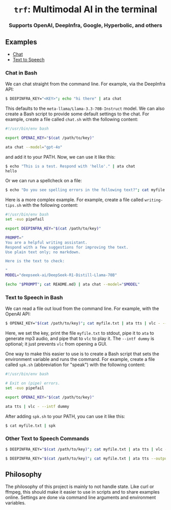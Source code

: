 <h1 align="center"><code>trf</code>: Multimodal AI in the terminal</h1>

<h3 align="center">Supports OpenAI, DeepInfra, Google, Hyperbolic, and others</h3>

## Examples

- [Chat](#chat-in-bash)
- [Text to Speech](#text-to-speech-in-bash)

### Chat in Bash

We can chat straight from the command line.
For example, via the DeepInfra API:

```sh
$ DEEPINFRA_KEY="<KEY>"; echo "hi there" | ata chat
```

This defaults to the `meta-llama/Llama-3.3-70B-Instruct` model.
We can also create a Bash script to provide some default settings to the chat.
For example, create a file called `chat.sh` with the following content:

```bash
#!/usr/bin/env bash

export OPENAI_KEY="$(cat /path/to/key)"

ata chat --model="gpt-4o"
```

and add it to your PATH.
Now, we can use it like this:

```sh
$ echo "This is a test. Respond with 'hello'." | ata chat
hello
```

Or we can run a spellcheck on a file:

```sh
$ echo "Do you see spelling errors in the following text?"; cat myfile.txt | ata chat
```

Here is a more complex example.
For example, create a file called `writing-tips.sh` with the following content:

```bash
#!/usr/bin/env bash
set -euo pipefail

export DEEPINFRA_KEY="$(cat /path/to/key)"

PROMPT="
You are a helpful writing assistant.
Respond with a few suggestions for improving the text.
Use plain text only; no markdown.

Here is the text to check:

"
MODEL="deepseek-ai/DeepSeek-R1-Distill-Llama-70B"

(echo "$PROMPT"; cat README.md) | ata chat --model="$MODEL"
```

### Text to Speech in Bash

We can read a file out loud from the command line.
For example, with the OpenAI API:

```sh
$ OPENAI_KEY="$(cat /path/to/key)"; cat myfile.txt | ata tts | vlc - --intf dummy
```

Here, we set the key, print the file `myfile.txt` to stdout, pipe it to `ata` to generate mp3 audio, and pipe that to `vlc` to play it.
The `--intf dummy` is optional; it just prevents `vlc` from opening a GUI.

One way to make this easier to use is to create a Bash script that sets the environment variable and runs the command.
For example, create a file called `spk.sh` (abbreviation for "speak") with the following content:

```bash
#!/usr/bin/env bash

# Exit on (pipe) errors.
set -euo pipefail

export OPENAI_KEY="$(cat /path/to/key)"

ata tts | vlc - --intf dummy
```

After adding `spk.sh` to your PATH, you can use it like this:

```sh
$ cat myfile.txt | spk
```

### Other Text to Speech Commands

```sh
$ DEEPINFRA_KEY="$(cat /path/to/key)"; cat myfile.txt | ata tts | vlc -
```

```sh
$ DEEPINFRA_KEY="$(cat /path/to/key)"; cat myfile.txt | ata tts --output myfile.mp3
```

## Philosophy

The philosophy of this project is mainly to not handle state.
Like curl or ffmpeg, this should make it easier to use in scripts and to share examples online.
Settings are done via command line arguments and environment variables.
